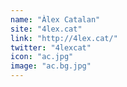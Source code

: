 ```yaml
---
name: "Àlex Catalan"
site: "4lex.cat"
link: "http://4lex.cat/"
twitter: "4lexcat"
icon: "ac.jpg"
image: "ac.bg.jpg"
---
```

